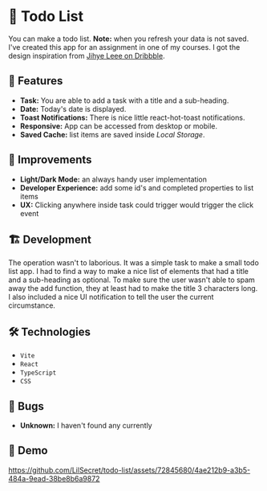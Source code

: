 # 📃 Todo List

You can make a todo list. **Note:** when you refresh your data is not saved. I've created this app for an assignment in one of my courses. I got the design inspiration from [Jihye Leee on Dribbble](https://dribbble.com/shots/3384144-Hello-Dribbble).

## 🚀 Features

- **Task:** You are able to add a task with a title and a sub-heading.
- **Date:** Today's date is displayed.
- **Toast Notifications:** There is nice little react-hot-toast notifications.
- **Responsive:** App can be accessed from desktop or mobile.
- **Saved Cache:** list items are saved inside _Local Storage_.

## 🤔 Improvements

- **Light/Dark Mode:** an always handy user implementation
- **Developer Experience:** add some id's and completed properties to list items
- **UX:** Clicking anywhere inside task could trigger would trigger the click event

## 🏗️ Development

The operation wasn't to laborious. It was a simple task to make a small todo list app. I had to find a way to make a nice list of elements that had a title and a sub-heading as optional. To make sure the user wasn't able to spam away the add function, they at least had to make the title 3 characters long. I also included a nice UI notification to tell the user the current circumstance.

## 🛠️ Technologies

- `Vite`
- `React`
- `TypeScript`
- `CSS`

## 🐞 Bugs

- **Unknown:** I haven't found any currently

## 🎥 Demo

https://github.com/LilSecret/todo-list/assets/72845680/4ae212b9-a3b5-484a-9ead-38be8b6a9872
